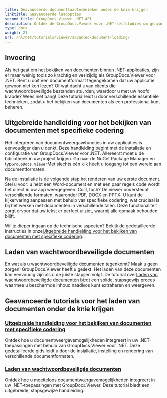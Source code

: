 ```yaml
---
title: Geavanceerde documentlaadtechnieken onder de knie krijgen
linktitle: Geavanceerde laadopties
second_title: GroupDocs.Viewer .NET API
description: Ontdek de GroupDocs.Viewer voor .NET-zelfstudies om geavanceerde documentweergavemogelijkheden moeiteloos te integreren in uw toepassingen.
type: docs
weight: 21
url: /nl/net/tutorials/viewer/advanced-document-loading/
---
```

## Invoering

Als het gaat om het bekijken van documenten binnen .NET-applicaties, zijn er maar weinig tools zo krachtig en veelzijdig als GroupDocs.Viewer voor .NET. Bent u ooit een documentformaat tegengekomen dat uw applicatie gewoon niet kon lezen? Of wat dacht u van clients die wachtwoordbeveiligde bestanden stuurden, waardoor u met uw hoofd krabde? Wees niet bang! Deze tutorial leidt u door verschillende essentiële technieken, zodat u het bekijken van documenten als een professional kunt beheren.

## Uitgebreide handleiding voor het bekijken van documenten met specifieke codering

Het integreren van documentweergavefuncties in uw applicaties is eenvoudiger dan u denkt. Deze handleiding begint met de installatie en configuratie van GroupDocs.Viewer voor .NET. Allereerst moet u de bibliotheek in uw project krijgen. Ga naar de NuGet Package Manager en typ`GroupDocs.Viewer`Met slechts één klik heeft u toegang tot een wereld aan documentformaten.

Na de installatie is de volgende stap het renderen van uw eerste document. Stel u voor: u hebt een Word-document en met een paar regels code wordt het direct in uw app weergegeven. Cool, toch? De viewer ondersteunt verschillende formaten, waaronder PDF, DOCX en PPTX. U kunt de kijkervaring aanpassen met behulp van specifieke codering, wat cruciaal is bij het werken met documenten in verschillende talen. Deze functionaliteit zorgt ervoor dat uw tekst er perfect uitziet, waarbij alle opmaak behouden blijft.

 Wil je dieper ingaan op de technische aspecten? Bekijk de gedetailleerde instructies in onze[Uitgebreide handleiding voor het bekijken van documenten met specifieke codering](./document-viewing-with-specific-encoding/).

## Laden van wachtwoordbeveiligde documenten

En wat als u wachtwoordbeveiligde documenten tegenkomt? Maak u geen zorgen! GroupDocs.Viewer heeft u gedekt. Het laden van deze documenten kan eenvoudig zijn als u de juiste stappen volgt. De tutorial over[Laden van wachtwoordbeveiligde documenten](./loading-password-protected-document/) biedt een solide, stapsgewijs proces waarmee u beschermde inhoud naadloos kunt extraheren en weergeven.

## Geavanceerde tutorials voor het laden van documenten onder de knie krijgen
### [Uitgebreide handleiding voor het bekijken van documenten met specifieke codering](./document-viewing-with-specific-encoding/)
Ontdek hoe u documentweergavemogelijkheden integreert in uw .NET-toepassingen met behulp van GroupDocs.Viewer voor .NET. Deze gedetailleerde gids leidt u door de installatie, instelling en rendering van verschillende documentformaten.
### [Laden van wachtwoordbeveiligde documenten](./loading-password-protected-document/)
Ontdek hoe u moeiteloos documentweergavemogelijkheden integreert in uw .NET-toepassingen met GroupDocs.Viewer. Deze tutorial biedt een uitgebreide, stapsgewijze handleiding.